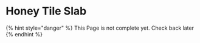 # Honey Tile Slab

{% hint style="danger" %}
This Page is not complete yet. Check back later
{% endhint %}

